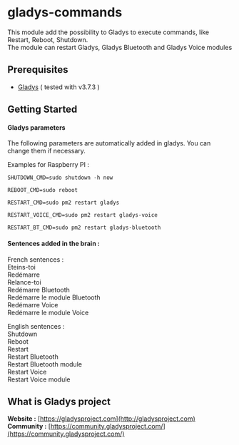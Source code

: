# gladys-commands

This module add the possibility to Gladys to execute commands, like Restart, Reboot, Shutdown.<br>
The module can restart Gladys, Gladys Bluetooth and Gladys Voice modules

Prerequisites
-------------

- [Gladys](http://gladysproject.com) ( tested with v3.7.3 )

 
Getting Started
---------------
#### Gladys parameters

The following parameters are automatically added in gladys. You can change them if necessary.

Examples for Raspberry PI :
```
SHUTDOWN_CMD=sudo shutdown -h now
```
```
REBOOT_CMD=sudo reboot
```
```
RESTART_CMD=sudo pm2 restart gladys
```
```
RESTART_VOICE_CMD=sudo pm2 restart gladys-voice
```
```
RESTART_BT_CMD=sudo pm2 restart gladys-bluetooth
```


#### Sentences added in the brain :
French sentences :<br>
Eteins-toi<br>
Redémarre<br>
Relance-toi<br>
Redémarre Bluetooth<br>
Redémarre le module Bluetooth<br>
Redémarre Voice<br>
Redémarre le module Voice<br>

English sentences :<br>
Shutdown<br>
Reboot<br>
Restart<br>
Restart Bluetooth<br>
Restart Bluetooth module<br>
Restart Voice<br>
Restart Voice module<br>

####

What is Gladys project
-------------

**Website :** [https://gladysproject.com](http://gladysproject.com) <br>
**Community :** [https://community.gladysproject.com/](https://community.gladysproject.com/)

